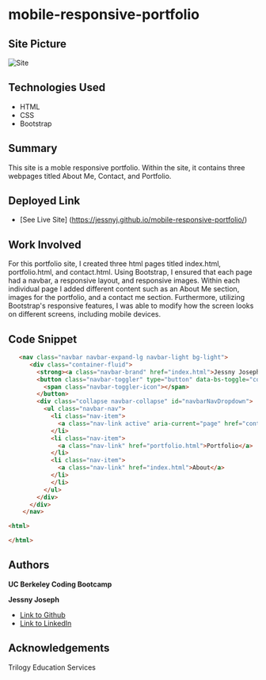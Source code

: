 # mobile-responsive-portfolio

## Site Picture
![Site](./Assets/Images/jessny-site.png)

## Technologies Used

* HTML
* CSS
* Bootstrap

## Summary
This site is a moble responsive portfolio. Within the site, it contains three webpages titled About Me, Contact, and Portfolio. 

## Deployed Link

* [See Live Site] (https://jessnyj.github.io/mobile-responsive-portfolio/)

## Work Involved
For this portfolio site, I created three html pages titled index.html, portfolio.html, and contact.html. Using Bootstrap, I ensured that each page had a navbar, a responsive layout, and responsive images. Within each individual page I added different content such as an About Me section, images for the portfolio, and a contact me section. Furthermore, utilizing Bootstrap's responsive features, I was able to modify how the screen looks on different screens, including mobile devices. 

## Code Snippet

```html
   <nav class="navbar navbar-expand-lg navbar-light bg-light">
      <div class="container-fluid">
        <strong><a class="navbar-brand" href="index.html">Jessny Joseph</a></strong>
        <button class="navbar-toggler" type="button" data-bs-toggle="collapse" data-bs-target="#navbarNavDropdown" aria-controls="navbarNavDropdown" aria-expanded="false" aria-label="Toggle navigation">
          <span class="navbar-toggler-icon"></span>
        </button>
        <div class="collapse navbar-collapse" id="navbarNavDropdown">
          <ul class="navbar-nav">
            <li class="nav-item">
              <a class="nav-link active" aria-current="page" href="contact.html">Contact</a>
            </li>
            <li class="nav-item">
              <a class="nav-link" href="portfolio.html">Portfolio</a>
            </li>
            <li class="nav-item">
              <a class="nav-link" href="index.html">About</a>
            </li>
            </li>
          </ul>
        </div>
      </div>
    </nav>
```
```html
<html>

</html>
```

## Authors
**UC Berkeley Coding Bootcamp**

**Jessny Joseph** 
- [Link to Github](https://github.com/jessnyj)
- [Link to LinkedIn](https://www.linkedin.com/in/jessny-joseph-361515201)

## Acknowledgements
Trilogy Education Services
